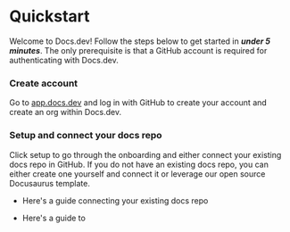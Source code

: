 # Quickstart

Welcome to Docs.dev! Follow the steps below to get started in ***under 5 minutes***. The only prerequisite is that a GitHub account is required for authenticating with Docs.dev.

### Create account

Go to [app.docs.dev](http://app.docs.dev) and log in with GitHub to create your account and create an org within Docs.dev.

### Setup and connect your docs repo

Click setup to go through the onboarding and either connect your existing docs repo in GitHub. If you do not have an existing docs repo, you can either create one yourself and connect it or leverage our open source Docusaurus template.

* Here's a guide connecting your existing docs repo

* Here's a guide to
